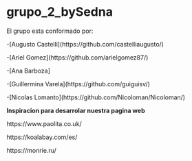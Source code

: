 # grupo_2_bySedna
 El grupo esta conformado por:
 <p>-[Augusto Castelli](https://github.com/castelliaugusto/)
 <p>-[Ariel Gomez](https://github.com/arielgomez87/)
 <p>-[Ana Barboza]
 <p>-[Guillermina Varela](https://github.com/guiguisv/)
 <p>-[Nicolas Lomanto](https://github.com/Nicoloman/Nicoloman/)


**Inspiracion para desarrolar nuestra pagina web**
<p> https://www.paolita.co.uk/
<p> https://koalabay.com/es/
<p> https://monrie.ru/
